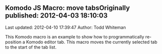 ## Komodo JS Macro: move tabsOriginally published: 2012-04-03 18:10:03 
Last updated: 2012-04-10 17:39:47 
Author: Todd Whiteman 
 
This Komodo macro is an example to show how to programmatically re-position a Komodo editor tab. This macro moves the currently selected tab to the start of the tab list.